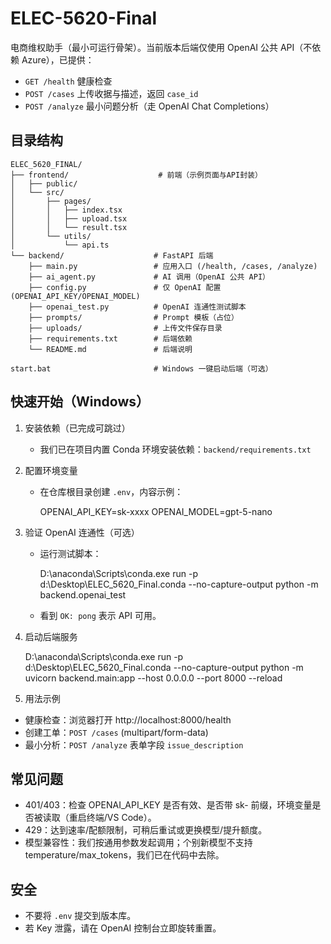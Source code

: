 # ELEC-5620-Final

电商维权助手（最小可运行骨架）。当前版本后端仅使用 OpenAI 公共 API（不依赖 Azure），已提供：

- `GET /health` 健康检查
- `POST /cases` 上传收据与描述，返回 `case_id`
- `POST /analyze` 最小问题分析（走 OpenAI Chat Completions）

## 目录结构

```
ELEC_5620_FINAL/
├── frontend/                    # 前端（示例页面与API封装）
│   ├── public/
│   └── src/
│       ├── pages/
│       │   ├── index.tsx
│       │   ├── upload.tsx
│       │   └── result.tsx
│       └── utils/
│           └── api.ts
└── backend/                    # FastAPI 后端
    ├── main.py                 # 应用入口 (/health, /cases, /analyze)
    ├── ai_agent.py             # AI 调用（OpenAI 公共 API）
    ├── config.py               # 仅 OpenAI 配置 (OPENAI_API_KEY/OPENAI_MODEL)
    ├── openai_test.py          # OpenAI 连通性测试脚本
    ├── prompts/                # Prompt 模板（占位）
    ├── uploads/                # 上传文件保存目录
    ├── requirements.txt        # 后端依赖
    └── README.md               # 后端说明

start.bat                       # Windows 一键启动后端（可选）
```

## 快速开始（Windows）

1) 安装依赖（已完成可跳过）
   - 我们已在项目内置 Conda 环境安装依赖：`backend/requirements.txt`

2) 配置环境变量
   - 在仓库根目录创建 `.env`，内容示例：

     OPENAI_API_KEY=sk-xxxx
     OPENAI_MODEL=gpt-5-nano

3) 验证 OpenAI 连通性（可选）
   - 运行测试脚本：

     D:\anaconda\Scripts\conda.exe run -p d:\Desktop\ELEC_5620_Final\.conda --no-capture-output python -m backend.openai_test

   - 看到 `OK: pong` 表示 API 可用。

4) 启动后端服务

   D:\anaconda\Scripts\conda.exe run -p d:\Desktop\ELEC_5620_Final\.conda --no-capture-output python -m uvicorn backend.main:app --host 0.0.0.0 --port 8000 --reload

5) 用法示例
- 健康检查：浏览器打开 http://localhost:8000/health
- 创建工单：`POST /cases` (multipart/form-data)
- 最小分析：`POST /analyze` 表单字段 `issue_description`

## 常见问题

- 401/403：检查 OPENAI_API_KEY 是否有效、是否带 sk- 前缀，环境变量是否被读取（重启终端/VS Code）。
- 429：达到速率/配额限制，可稍后重试或更换模型/提升额度。
- 模型兼容性：我们按通用参数发起调用；个别新模型不支持 temperature/max_tokens，我们已在代码中去除。

## 安全
- 不要将 `.env` 提交到版本库。
- 若 Key 泄露，请在 OpenAI 控制台立即旋转重置。